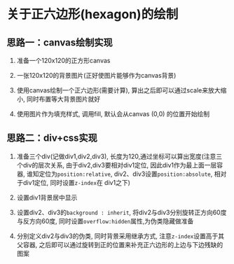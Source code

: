 # 关于正六边形(hexagon)的绘制

## 思路一：canvas绘制实现

1. 准备一个120x120的正方形canvas

2. 一张120x120的背景图片(正好使图片能够作为canvas背景)

3. 使用canvas绘制一个正六边形(需要计算), 算出之后即可以通过scale来放大缩小, 同时布置等大背景图片就好

4. 使用图片作为填充样式, 调用fill, 默认会从canvas (0,0) 的位置开始绘制

## 思路二：div+css实现

1. 准备三个div(记做div1,div2,div3), 长度为120,通过坐标可以算出宽度(注意三个div的层次关系, 由于div2,div3要相对div1定位,
    因此div1作为最上面一层容器, 谁知定位为`position:relative`, div2、div3设置`position:absolute`, 相对于div1定位, 同时设置`z-index`在
    div1之下)

2. 设置div1背景居中显示

3. 设置div2、div3的`background : inherit`, 将div2与div3分别旋转正方向60度与反方向60度, 同时设置`overflow:hidden`属性,为伪类隐藏做准备

4. 分别定义div2与div3的伪类, 同时背景采用继承方式, 注意`z-index`设置高于其父容器, 之后即可以通过旋转到正的位置来补充正六边形的上边与下边残缺的图案
